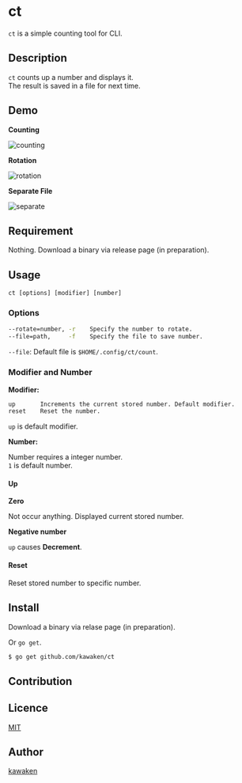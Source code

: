 ct
====

`ct` is a simple counting tool for CLI.

## Description

`ct` counts up a number and displays it.   
The result is saved in a file for next time.

## Demo

**Counting**

![counting](https://kawaken.github.io/ct/ct.gif)

**Rotation**

![rotation](https://kawaken.github.io/ct/ctr.gif)

**Separate File**

![separate](https://kawaken.github.io/ct/ctf.gif)

## Requirement

Nothing. Download a binary via release page (in preparation).

## Usage

```
ct [options] [modifier] [number]
```

### Options

```bash
--rotate=number, -r    Specify the number to rotate.
--file=path,     -f    Specify the file to save number.
```

`--file`: Default file is `$HOME/.config/ct/count`.

### Modifier and Number

**Modifier:**

```bash
up       Increments the current stored number. Default modifier.
reset    Reset the number.
```

`up` is default modifier.

**Number:**

Number requires a integer number.  
`1` is default number.

#### Up

**Zero**

Not occur anything. Displayed current stored number.

**Negative number**

`up` causes **Decrement**.

#### Reset

Reset stored number to specific number.

## Install

Download a binary via relase page (in preparation).

Or `go get`.

```bash
$ go get github.com/kawaken/ct
```

## Contribution

## Licence

[MIT](https://github.com/kawaken/ct/blob/master/LICENSE)

## Author

[kawaken](https://github.com/kawaken)

